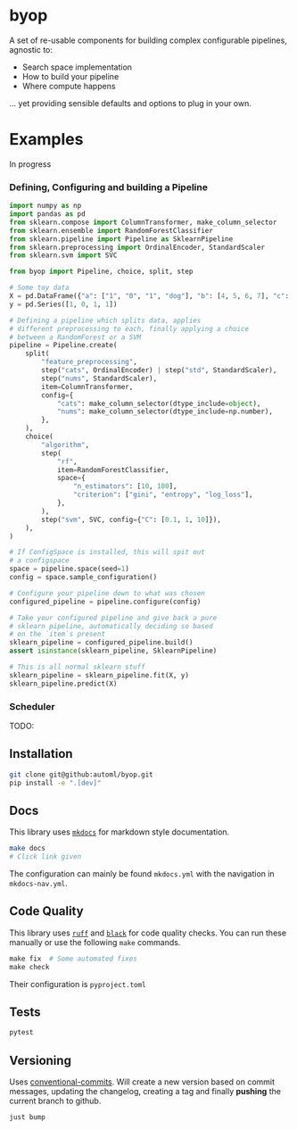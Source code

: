 # byop
A set of re-usable components for building complex
configurable pipelines, agnostic to:
* Search space implementation
* How to build your pipeline
* Where compute happens

... yet providing sensible defaults and options to plug in your own.


# Examples
In progress

### Defining, Configuring and building a Pipeline
```python
import numpy as np
import pandas as pd
from sklearn.compose import ColumnTransformer, make_column_selector
from sklearn.ensemble import RandomForestClassifier
from sklearn.pipeline import Pipeline as SklearnPipeline
from sklearn.preprocessing import OrdinalEncoder, StandardScaler
from sklearn.svm import SVC

from byop import Pipeline, choice, split, step

# Some toy data
X = pd.DataFrame({"a": ["1", "0", "1", "dog"], "b": [4, 5, 6, 7], "c": [7, 8, 9, 10]})
y = pd.Series([1, 0, 1, 1])

# Defining a pipeline which splits data, applies
# different preprocessing to each, finally applying a choice
# between a RandomForest or a SVM
pipeline = Pipeline.create(
    split(
        "feature_preprocessing",
        step("cats", OrdinalEncoder) | step("std", StandardScaler),
        step("nums", StandardScaler),
        item=ColumnTransformer,
        config={
            "cats": make_column_selector(dtype_include=object),
            "nums": make_column_selector(dtype_include=np.number),
        },
    ),
    choice(
        "algorithm",
        step(
            "rf",
            item=RandomForestClassifier,
            space={
                "n_estimators": [10, 100],
                "criterion": ["gini", "entropy", "log_loss"],
            },
        ),
        step("svm", SVC, config={"C": [0.1, 1, 10]}),
    ),
)

# If ConfigSpace is installed, this will spit out
# a configspace
space = pipeline.space(seed=1)
config = space.sample_configuration()

# Configure your pipeline down to what was chosen
configured_pipeline = pipeline.configure(config)

# Take your configured pipeline and give back a pure
# sklearn pipeline, automatically deciding so based
# on the `item`s present
sklearn_pipeline = configured_pipeline.build()
assert isinstance(sklearn_pipeline, SklearnPipeline)

# This is all normal sklearn stuff
sklearn_pipeline = sklearn_pipeline.fit(X, y)
sklearn_pipeline.predict(X)
```

### Scheduler
TODO:


## Installation
```bash
git clone git@github:automl/byop.git
pip install -e ".[dev]"
```

## Docs
This library uses [`mkdocs`](https://squidfunk.github.io/mkdocs-material/getting-started/) for markdown style documentation.
```bash
make docs
# Click link given
```

The configuration can mainly be found `mkdocs.yml` with
the navigation in `mkdocs-nav.yml`.

## Code Quality
This library uses [`ruff`](https://github.com/charliermarsh/ruff) and [`black`](https://github.com/psf/black)
for code quality checks. You can run these manually or use the following
`make` commands.

```python
make fix  # Some automated fixes
make check
```

Their configuration is `pyproject.toml`


## Tests
```bash
pytest
```

## Versioning
Uses [conventional-commits](https://www.conventionalcommits.org/en/v1.0.0/#summary). Will create
a new version based on commit messages, updating the changelog, creating a tag
and finally **pushing** the current branch to github.
```bash
just bump
```
